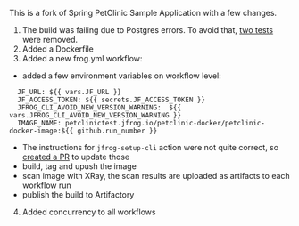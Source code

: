This is a fork of Spring PetClinic Sample Application with a few changes.

1. The build was failing due to Postgres errors. To avoid that, [two tests](https://github.com/andrekolodochka/spring-petclinic/blob/main/src/test/java/org/springframework/samples/petclinic/PostgresIntegrationTests.java#L81) were removed.
2. Added a Dockerfile
3. Added a new frog.yml workflow:
- added a few environment variables on workflow level:
```env:
  JF_URL: ${{ vars.JF_URL }}
  JF_ACCESS_TOKEN: ${{ secrets.JF_ACCESS_TOKEN }}
  JFROG_CLI_AVOID_NEW_VERSION_WARNING:  ${{ vars.JFROG_CLI_AVOID_NEW_VERSION_WARNING }}
  IMAGE_NAME: petclinictest.jfrog.io/petclinic-docker/petclinic-docker-image:${{ github.run_number }}
  ```

- The instructions for `jfrog-setup-cli` action were not quite correct, so [created a PR](https://github.com/jfrog/setup-jfrog-cli/pull/114) to update those
- build, tag and upush the image
- scan image with XRay, the scan results are uploaded as artifacts to each workflow run
- publish the build to Artifactory
4. Added concurrency to all workflows